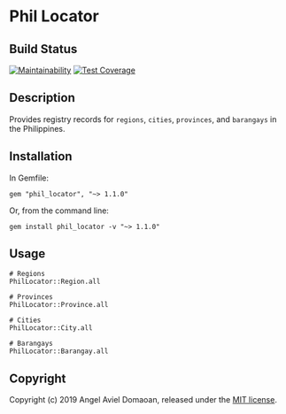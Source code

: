 # Phil Locator

## Build Status
[![Maintainability](https://api.codeclimate.com/v1/badges/9cc2694e0d4b21080edc/maintainability)](https://codeclimate.com/github/tenshiAMD/phil_locator/maintainability)
[![Test Coverage](https://api.codeclimate.com/v1/badges/9cc2694e0d4b21080edc/test_coverage)](https://codeclimate.com/github/tenshiAMD/phil_locator/test_coverage)

## Description
Provides registry records for `regions`, `cities`, `provinces`, and `barangays` in the Philippines.

## Installation

In Gemfile:
```
gem "phil_locator", "~> 1.1.0"
```

Or, from the command line:
```
gem install phil_locator -v "~> 1.1.0"
```
    
## Usage

```
# Regions
PhilLocator::Region.all

# Provinces
PhilLocator::Province.all

# Cities
PhilLocator::City.all

# Barangays
PhilLocator::Barangay.all
```

## Copyright

Copyright (c) 2019 Angel Aviel Domaoan, released under the [MIT license](/LICENSE).
